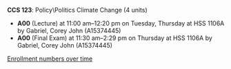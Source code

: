 **CCS 123**: Policy\Politics Climate Change (4 units)

- **A00** (Lecture) at 11:00 am–12:20 pm on Tuesday, Thursday at HSS 1106A by Gabriel, Corey John (A15374445)
- **A00** (Final Exam) at 11:30 am–2:29 pm on Thursday at HSS 1106A by Gabriel, Corey John (A15374445)

[Enrollment numbers over time](./CCS123.tsv)
